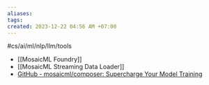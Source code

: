 ```yaml
---
aliases: 
tags: 
created: 2023-12-22 04:56 AM +07:00
---
```

#cs/ai/ml/nlp/llm/tools 
- [[MosaicML Foundry]]
- [[MosaicML Streaming Data Loader]]
- [GitHub - mosaicml/composer: Supercharge Your Model Training](https://github.com/mosaicml/composer)